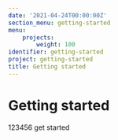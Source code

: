 ```yaml
---
date: '2021-04-24T00:00:00Z'
section_menu: getting-started
menu:
    projects:
        weight: 100
identifier: getting-started
project: getting-started
title: Getting started
---
```


# Getting started

123456 get started
